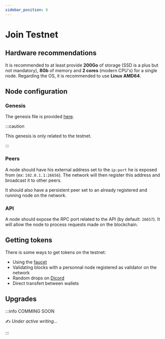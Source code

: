 ```yaml
---
sidebar_position: 6
---
```


# Join Testnet

## Hardware recommendations

It is recommended to at least provide **200Go** of storage (SSD is a plus but not mandatory), **8Gb** of memory and **2 cores** (modern CPU's) for a single node.
Regarding the OS, it is recommended to use **Linux AMD64**.

## Node configuration

### Genesis

The genesis file is provided [here](https://github.com/okp4/okp4d/blob/main/chains/devnet-1/genesis.json).

:::caution

This genesis is only related to the testnet.

:::

### Peers

A node should have his external address set to the `ip:port` he is exposed from (ex: `192.0.1.1:26656`).
The network will then register this address and broadcast it to other peers.

It should also have a persistent peer set to an already registered and running node on the network.

### API

A node should expose the RPC port related to the API (by default: `26657`).
It will allow the node to process requests made on the blockchain.

## Getting tokens

There is some ways to get tokens on the testnet:

- Using the [faucet](https://github.com/okp4/faucet-web)
- Validating blocks with a personnal node registered as validator on the network
- Random drops on [Dicord](https://discord.gg/okp4)
- Direct transfert between wallets

## Upgrades

:::info COMMING SOON

✍️ _Under active writing..._

:::
